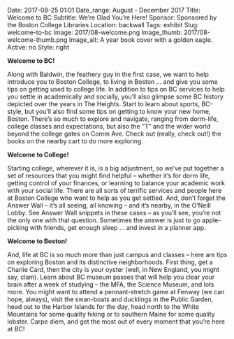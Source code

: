 Date: 2017-08-25 01:01 
Date_range: August - December 2017
Title: Welcome to BC
Subtitle: We’re Glad You’re Here!
Sponsor: Sponsored by the Boston College Libraries
Location: backwall
Tags: exhibit
Slug: welcome-to-bc
Image: 2017/08-welcome.png
Image_thumb: 2017/08-welcome-thumb.png
Image_alt: A year book cover with a golden eagle.
Active: no
Style: right

<strong>Welcome to BC! </strong>

Along with Baldwin, the feathery guy in the first case, we want to help introduce you to Boston College, to living in Boston … and give you some tips on getting used to college life.  In addition to tips on BC services to help you settle in academically and socially, you’ll also glimpse some BC history depicted over the years in The Heights.   Start to learn about sports, BC-style, but you’ll also find some tips on getting to know your new home, Boston.  There’s so much to explore and navigate, ranging from dorm-life, college classes and expectations, but also the “T” and the wider world beyond the college gates on Comm Ave.  Check out (really, check out!) the books on the nearby cart to do more exploring.

<strong>Welcome to College!</strong>

Starting college, wherever it is, is a big adjustment, so we’ve put together a set of resources that you might find helpful – whether it’s for dorm life, getting control of your finances, or learning to balance your academic work with your social life.   There are all sorts of terrific services and people here at Boston College who want to help as you get settled.  And, don’t forget the Answer Wall – it’s all seeing, all knowing – and it’s nearby, in the O’Neill Lobby.  See Answer Wall snippets in these cases – as you’ll see, you’re not the only one with that question.  Sometimes the answer is just to go apple-picking with friends, get enough sleep … and invest in a planner app.

<strong>Welcome to Boston!</strong>

And, life at BC is so much more than just campus and classes – here are tips on exploring Boston and its distinctive neighborhoods.  First thing, get a Charlie Card, then the city is your oyster (well, in New England, you might say, clam).  Learn about BC museum passes that will help you clear your brain after a week of studying – the MFA, the Science Museum, and lots more.  You might want to attend a pennant-stretch game at Fenway (we can hope, always), visit the swan-boats and ducklings in the Public Garden, head out to the Harbor Islands for the day, head north to the White Mountains for some quality hiking or to southern Maine for some quality lobster.  Carpe diem, and get the most out of every moment that you’re here at BC!     
